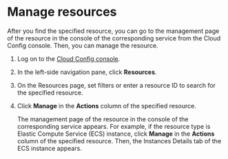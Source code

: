 # Manage resources

After you find the specified resource, you can go to the management page of the resource in the console of the corresponding service from the Cloud Config console. Then, you can manage the resource.

1.  Log on to the [Cloud Config console](https://config.console.aliyun.com).

2.  In the left-side navigation pane, click **Resources**.

3.  On the Resources page, set filters or enter a resource ID to search for the specified resource.

4.  Click **Manage** in the **Actions** column of the specified resource.

    The management page of the resource in the console of the corresponding service appears. For example, if the resource type is Elastic Compute Service \(ECS\) instance, click **Manage** in the **Actions** column of the specified resource. Then, the Instances Details tab of the ECS instance appears.


